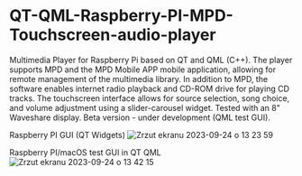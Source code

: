 # QT-QML-Raspberry-PI-MPD-Touchscreen-audio-player

Multimedia Player for Raspberry Pi based on QT and QML (C++). The player supports MPD and the MPD Mobile APP mobile application, allowing for remote management of the multimedia library. In addition to MPD, the software enables internet radio playback and CD-ROM drive for playing CD tracks. The touchscreen interface allows for source selection, song choice, and volume adjustment using a slider-carousel widget. Tested with an 8" Waveshare display. Beta version - under development (QML test GUI).

Raspberry PI GUI (QT Widgets)
![Zrzut ekranu 2023-09-24 o 13 23 59](https://github.com/CodeMaze-Software/QT-QML-Raspberry-PI-MPD-Touchscreen-audio-player/assets/60901046/ea333433-a9d0-4543-a14b-07d414848b4b)

Raspberry PI/macOS test GUI in QT QML 
![Zrzut ekranu 2023-09-24 o 13 42 15](https://github.com/CodeMaze-Software/QT-QML-Raspberry-PI-MPD-Touchscreen-audio-player/assets/60901046/a6da5d3f-41fe-4f4a-84f9-d1820ad94999)
